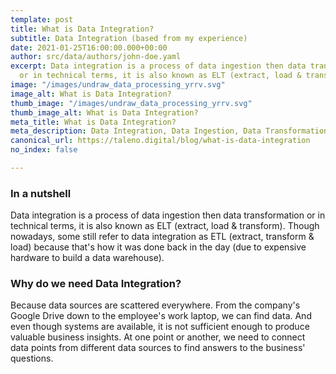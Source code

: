 ```yaml
---
template: post
title: What is Data Integration?
subtitle: Data Integration (based from my experience)
date: 2021-01-25T16:00:00.000+00:00
author: src/data/authors/john-doe.yaml
excerpt: Data integration is a process of data ingestion then data transformation
  or in technical terms, it is also known as ELT (extract, load & transform).
image: "/images/undraw_data_processing_yrrv.svg"
image_alt: What is Data Integration?
thumb_image: "/images/undraw_data_processing_yrrv.svg"
thumb_image_alt: What is Data Integration?
meta_title: What is Data Integration?
meta_description: Data Integration, Data Ingestion, Data Transformation, ELT, ETL
canonical_url: https://taleno.digital/blog/what-is-data-integration
no_index: false

---
```

### In a nutshell

Data integration is a process of data ingestion then data transformation or in technical terms, it is also known as ELT (extract, load & transform). Though nowadays, some still refer to data integration as ETL (extract, transform & load) because that's how it was done back in the day (due to expensive hardware to build a data warehouse).

### Why do we need Data Integration?

Because data sources are scattered everywhere. From the company's Google Drive down to the employee's work laptop, we can find data. And even though systems are available, it is not sufficient enough to produce valuable business insights. At one point or another, we need to connect data points from different data sources to find answers to the business' questions.